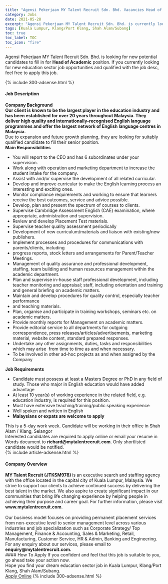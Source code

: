 ```yaml
---
title: "Agensi Pekerjaan MY Talent Recruit Sdn. Bhd. Vacancies Head of Academic" 
category: Jobs 
date: 2021-05-28 
excerpt: "Agensi Pekerjaan MY Talent Recruit Sdn. Bhd. is currently looking for suitable person to fill in the Head of Academic which positioned at Kuala Lumpur, Klang/Port Klang, Shah Alam/Subang" 
tags: [Kuala Lumpur, Klang/Port Klang, Shah Alam/Subang] 
toc: true 
toc_label: TOC 
toc_icon: "fire" 
--- 
```


<p>Agensi Pekerjaan MY Talent Recruit Sdn. Bhd. is looking for new potential candidates to fill in for <b>Head of Academic</b> position. If you currently looking for new education sector job opportunities and qualified with the job desc, feel free to apply this job.
</p>{% include 300-adsense.html %} 
<div><div><h4>Job Description</h4></div><div><div><span><div><div><strong>Company Background</strong></div><div><strong>Our client is known to be the largest player in the education industry and has been established for over 20 years throughout Malaysia. They deliver&#160;</strong><strong>high quality and internationally-recognised English language programmes and offer the largest network of English language centres in Malaysia.</strong></div><div>Due to expansion and future growth planning, they are looking for suitably qualified candidate to fill their senior position.</div><div><strong>Main Responsibilities</strong></div><ul><li>You will report to the CEO and has 6 subordinates under your supervision.</li><li>Work along with operation and marketing department to increase the student intake for the company.</li><li>Assist with and/or supervise the development of all related curricular.</li><li>Develop and improve curricular to make the English learning process an interesting and exciting ones.</li><li>Monitor compliance requirements and working to ensure that learners receive the best outcomes, service and advice possible.</li><li>Develop, plan and present the spectrum of courses to clients.</li><li>Supervise Cambridge Assessment English (CAE) examination, where appropriate, administration and supervision.</li><li>Review and develop Placement Test materials.</li><li>Supervise teacher quality assessment periodically</li><li>Development of new curriculum/materials and liaison with existing/new publishers.</li><li>Implement processes and procedures for communications with parents/clients, including</li><li>progress reports, stock letters and arrangements for Parent/Teacher Meetings.</li><li>Management of quality assurance and professional development, staffing, team building and human resources management within the academic department.</li><li>Plan and supervise in-house staff professional development, including teacher monitoring and appraisal; staff, including orientation and training and general briefing on academic matters.</li><li>Maintain and develop procedures for quality control, especially teacher performance</li><li>and teaching materials.</li><li>Plan, organise and participate in training workshops, seminars etc. on academic matters.</li><li>Provide monthly reports for Management on academic matters.</li><li>Provide editorial service to all departments for outgoing correspondence, press releases/articles/advertisements, marketing material, website content, standard prepared responses.</li><li>Undertake any other assignments, duties, tasks and responsibilities which may arise&#160; from time to time as and when necessary.</li><li>To be involved in other ad-hoc projects as and when assigned by the Company</li></ul><div><strong>Job Requirements</strong></div><ul><li>Candidate must possess at least a Masters Degree or PhD in any field of study. Those who major in English education would have added advantage</li><li>At least 10 year(s) of working experience in the related field, e.g. education industry, is required for this position.</li><li>Must have extensive teaching/training/public speaking experience</li><li>Well spoken and written in English</li><li><strong>Malaysians or expats are welcome to apply</strong></li></ul><div>This is a 5-day work week. Candidate will be working in their office in Shah Alam / Klang, Selangor</div><div>Interested candidates are required to apply online or email your resume in Words document to&#160;<strong>richard@mytalentrecruit.com</strong>. Only shortlisted candidate would be notified.</div></div></span></div></div></div> 
{% include article-adsense.html %} 
<div><div><h4>Company Overview</h4></div><div><div><span><div><div>
<strong>MY Talent Recruit (</strong><strong>&#8203;JTKSM978)</strong><strong>&#160;</strong>is an executive search and staffing agency with the office located in the capital city of Kuala Lumpur, Malaysia. We strive to support our clients to achieve continued success by delivering the best talent in the market. We also aspire to create significant impact in our communities that bring life changing experience by helping people in achieving their purpose and career goal. For further information, please visit <strong>www.mytalentrecruit.com</strong>.</div>
<div>
<br>
	Our business model focuses on providing permanent placement services from non-executive level to senior management level across various industries and job specialization such as Corporate Strategy/ Top Management, Finance &amp; Accounting, Sales &amp; Marketing, Retail, Manufacturing, Customer Service, HR &amp; Admin, Banking and Engineering.</div>
<div>
	For any enquiry about our services, please email to <strong>enquiry@mytalentrecruit.com.</strong></div></div></span></div></div></div> 
#### How To Apply 
If you confident and feel that this job is suitable to you, go ahead take your action now. <br/> 
Hope you find your dream education sector job in Kuala Lumpur, Klang/Port Klang, Shah Alam/Subang. <br/> 
<a href="https://www.jobstreet.com.my/en/job/head-of-academic-4577967?jobId=jobstreet-my-job-4577967" class="btn btn--info" target="_blank" rel="nofollow noopenner">Apply Online</a> 
{% include 300-adsense.html %} 